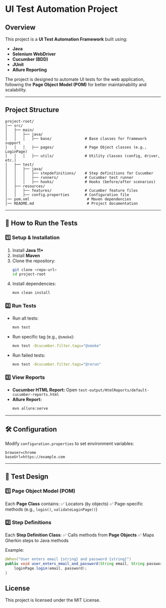 # UI Test Automation Project

##  Overview

This project is a **UI Test Automation Framework** built using:

- **Java**
- **Selenium WebDriver**
- **Cucumber (BDD)**
- **JUnit**
- **Allure Reporting**

The project is designed to automate UI tests for the web application, following the **Page Object Model (POM)** for better maintainability and scalability.

---

##  Project Structure

```
project-root/
│── src/
│   ├── main/
│   │   ├── java/
│   │   │   ├── base/               # Base classes for framework support
│   │   │   ├── pages/              # Page Object classes (e.g., LoginPage)
│   │   │   ├── utils/              # Utility classes (config, driver, etc.)
│   ├── test/
│   │   ├── java/
│   │   │   ├── stepdefinitions/    # Step definitions for Cucumber
│   │   │   ├── runners/            # Cucumber test runner
│   │   │   ├── hooks/              # Hooks (before/after scenarios)
│   ├── resources/
│   │   ├── features/               # Cucumber feature files
│   │   ├── config.properties       # Configuration file
│── pom.xml                          # Maven dependencies
│── README.md                        # Project documentation
```

---

## 🚀 How to Run the Tests

### **1️⃣ Setup & Installation**

1. Install **Java 11+**
2. Install **Maven**
3. Clone the repository:
   ```sh
   git clone <repo-url>
   cd project-root
   ```
4. Install dependencies:
   ```sh
   mvn clean install
   ```

### **2️⃣ Run Tests**

- Run all tests:
  ```sh
  mvn test
  ```
- Run specific tag (e.g., `@smoke`):
  ```sh
  mvn test -Dcucumber.filter.tags="@smoke"
  ```
- Run failed tests:
  ```sh
  mvn test -Dcucumber.filter.tags="@rerun"
  ```

### **3️⃣ View Reports**

- **Cucumber HTML Report:** Open `test-output/HtmlReports/default-cucumber-reports.html`
- **Allure Report:**
  ```sh
  mvn allure:serve
  ```

---

## 🛠 Configuration

Modify `configuration.properties` to set environment variables:

```
browser=chrome
baseUrl=https://example.com
```

---

## 📜 Test Design

### **1️⃣ Page Object Model (POM)**

Each **Page Class** contains: ✅ Locators (`By` objects) ✅ Page-specific methods (e.g., `login()`, `validateLoginPage()`)

### **2️⃣ Step Definitions**

Each **Step Definition Class**: ✅ Calls methods from **Page Objects** ✅ Maps Gherkin steps to Java methods

Example:

```java
@When("User enters email {string} and password {string}")
public void user_enters_email_and_password(String email, String password) {
    loginPage.login(email, password);
}
```

## License

This project is licensed under the MIT License.

